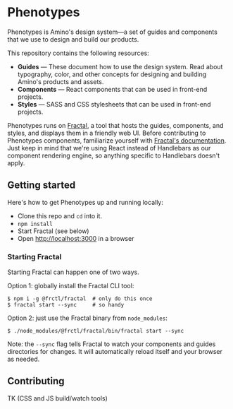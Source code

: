 # Phenotypes

Phenotypes is Amino's design system—a set of guides and components that we use to design and build our products.

This repository contains the following resources:

* **Guides** — These document how to use the design system. Read about typography, color, and other concepts for designing and building Amino's products and assets.
* **Components** — React components that can be used in front-end projects.
* **Styles** — SASS and CSS stylesheets that can be used in front-end projects.

Phenotypes runs on [Fractal](http://fractal.build), a tool that hosts the guides, components, and styles, and displays them in a friendly web UI. Before contributing to Phenotypes components, familiarize yourself with [Fractal's documentation](http://fractal.build/guide). Just keep in mind that we're using React instead of Handlebars as our component rendering engine, so anything specific to Handlebars doesn't apply.

## Getting started

Here's how to get Phenotypes up and running locally: 

* Clone this repo and `cd` into it.
* `npm install`
* Start Fractal (see below)
* Open [http://localhost:3000](http://localhost:3000) in a browser

### Starting Fractal

Starting Fractal can happen one of two ways.

Option 1: globally install the Fractal CLI tool:

```
$ npm i -g @frctl/fractal  # only do this once
$ fractal start --sync     # so handy
```

Option 2: just use the Fractal binary from `node_modules`:

```
$ ./node_modules/@frctl/fractal/bin/fractal start --sync
```

Note: the `--sync` flag tells Fractal to watch your components and guides directories for changes. It will automatically reload itself and your browser as needed.

## Contributing

TK (CSS and JS build/watch tools)
